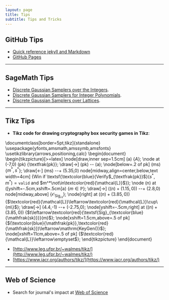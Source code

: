 ```yaml
---
layout: page
title: Tips
subtitle: Tips and Tricks
---
```


## GitHub Tips
- [Quick reference jekyll and Markdown](https://gist.github.com/roachhd/779fa77e9b90fe945b0c)
- [GitHub Pages](https://kipalog.com/posts/Kinh-nghiem-tao-website-ca-nhan-voi-Jekyll---Github-pages)



---
## SageMath Tips
- [Discrete Gaussian Samplers over the Integers](https://doc.sagemath.org/html/en/reference/stats/sage/stats/distributions/discrete_gaussian_integer.html). 
- [Discrete Gaussian Samplers for Integer Polynomials](https://doc.sagemath.org/html/en/reference/stats/sage/stats/distributions/discrete_gaussian_polynomial.html).
- [Discrete Gaussian Samplers over Lattices](https://doc.sagemath.org/html/en/reference/stats/sage/stats/distributions/discrete_gaussian_lattice.html).

---
## Tikz Tips

- **Tikz code for drawing cryptography box security games in Tikz**:

\documentclass[border=5pt,tikz]{standalone}
\usepackage{yfonts,amsmath,amssymb,amsfonts}
\usetikzlibrary{arrows,positioning,calc}
\begin{document}
	\begin{tikzpicture}[>=latex]
	\node[draw,inner sep=1.5cm] (a) {$A$};
	\node at (-7,0) (pk) {\textfrak{pk}};
	\draw[->] (pk) -- (a);
	\node[below=.2 of pk] (ms) {$m^*,s^*$};
	\draw[<-] (ms) --+ (5.35,0) node[midway,align=center,below,text width=4cm] {Win if \textsf{\textcolor{blue}{Verify$_{\textfrak{pk}}$}$(s^*,m^*)=\mathtt{valid}$ and $m^*\not\in\textcolor{red}{\mathcal{L}}$}};
	\node (n) at ([yshift=-.5cm,xshift=.5cm]a) {$m\in\mathbb{P}$};
	\draw[->] ($(n)+(1.15,0)$) --+ (2.8,0) node[midway,above] {$\mathcal{O}_{\textsf{Sig}_{\mathfrak{s\!k}}}$};
	\node[right] at ($(n)+(3.85,0)$) {$\textcolor{red}{\mathcal{L}}\leftarrow\textcolor{red}{\mathcal{L}}\cup\{m\}$};
	\draw[->] (4.4,-1) --+ (-2.75,0);
	\node[yshift=-.5cm,right] at ($(n)+(3.85,0)$) {$t\leftarrow\textcolor{red}{\textsf{Sig}_{\textcolor{blue}{\mathfrak{sk}}}}(m)$};
	\node[xshift=1.5cm,above=.5 of pk] {$(\textcolor{blue}{\mathfrak{pk}},\textcolor{red}{\mathfrak{sk}})\leftarrow\mathrm{KeyGen()}$};
	\node[xshift=11cm,above=.5 of pk] {$\textcolor{red}{\mathcal{L}}\leftarrow\emptyset$};
	\end{tikzpicture}
\end{document}

- [http://www.leg.ufpr.br/~walmes/tikz/](http://www.leg.ufpr.br/~walmes/tikz/)
- [https://www.iacr.org/authors/tikz/](https://www.iacr.org/authors/tikz/)
---
## Web of Science
- Search for journal's impact at [Web of Science](http://gots.uow.edu.au/gots/tutorial/web-of-science-advanced-search)


